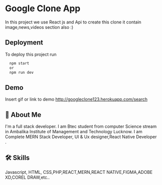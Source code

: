 
# Google Clone App

In this project we use React js and Api to create this clone it contain image,news,videos section also :)
## Deployment

To deploy this project run

```bash
  npm start 
  or
  npm run dev
```


## Demo

Insert gif or link to demo
http://googleclone123.herokuapp.com/search

## 🚀 About Me
I'm a full stack developer. I
 am Btec student from computer Science stream in Ambalika Institute of Management and Technology Lucknow. I am Complete MERN Stack Developer, UI & Ux designer,React Native Developer .


## 🛠 Skills
Javascript, HTML, CSS,PHP,REACT,MERN,REACT NATIVE,FIGMA,ADOBE XD,COREL DRAW,etc..


